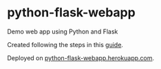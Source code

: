 # python-flask-webapp
Demo web app using Python and Flask

Created following the steps in this [guide](https://www.freecodecamp.org/news/how-to-build-a-web-application-using-flask-and-deploy-it-to-the-cloud-3551c985e492/).

Deployed on [python-flask-webapp.herokuapp.com](https://python-flask-webapp.herokuapp.com/).
